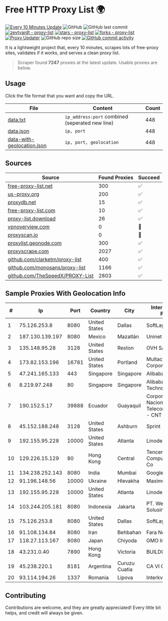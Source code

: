 
# Free HTTP Proxy List 🌍

[![Every 10 Minutes Update](https://github.com/mertguvencli/http-proxy-list/actions/workflows/main.yml/badge.svg?branch=main)](https://github.com/mertguvencli/http-proxy-list/actions/workflows/main.yml)
![GitHub](https://img.shields.io/github/license/mertguvencli/http-proxy-list)
![GitHub last commit](https://img.shields.io/github/last-commit/mertguvencli/http-proxy-list)
[![zevtyardt - proxy-list](https://img.shields.io/static/v1?label=zevtyardt&message=proxy-list&color=blue&logo=github)](https://github.com/zevtyardt/proxy-list "Go to GitHub repo")
[![stars - proxy-list](https://img.shields.io/github/stars/zevtyardt/proxy-list?style=social)](https://github.com/zevtyardt/proxy-list)
[![forks - proxy-list](https://img.shields.io/github/forks/zevtyardt/proxy-list?style=social)](https://github.com/zevtyardt/proxy-list)
[![Proxy Updater](https://github.com/zevtyardt/proxy-list/workflows/Proxy%20Updater/badge.svg)](https://github.com/zevtyardt/proxy-list/actions?query=workflow:"Proxy+Updater")
![GitHub repo size](https://img.shields.io/github/repo-size/zevtyardt/proxy-list)
[![GitHub commit activity](https://img.shields.io/github/commit-activity/m/zevtyardt/proxy-list?logo=commits)](https://github.com/zevtyardt/proxy-list/commits/main)

It is a lightweight project that, every 10 minutes, scrapes lots of free-proxy sites, validates if it works, and serves a clean proxy list.

> Scraper found **7247** proxies at the latest update. Usable proxies are below.

## Usage

Click the file format that you want and copy the URL.

|File|Content|Count|
|----|-------|-----|
|[data.txt](https://raw.githubusercontent.com/mertguvencli/http-proxy-list/main/proxy-list/data.txt)|`ip_address:port` combined (seperated new line)|448|
|[data.json](https://raw.githubusercontent.com/mertguvencli/http-proxy-list/main/proxy-list/data.json)|`ip, port`|448|
|[data-with-geolocation.json](https://raw.githubusercontent.com/mertguvencli/http-proxy-list/main/proxy-list/data-with-geolocation.json)|`ip, port, geolocation`|448|

## Sources

|Source|Found Proxies|Succeed|
|------|-------------|-------|
|[free-proxy-list.net](https://free-proxy-list.net)|300|✅|
|[us-proxy.org](https://www.us-proxy.org)|200|✅|
|[proxydb.net](http://proxydb.net)|15|✅|
|[free-proxy-list.com](https://free-proxy-list.com/?page=&port=&type%5B%5D=http&type%5B%5D=https&up_time=0&search=Search)|10|✅|
|[proxy-list.download](https://www.proxy-list.download/HTTP)|26|✅|
|[vpnoverview.com](https://vpnoverview.com/privacy/anonymous-browsing/free-proxy-servers)|0|🚫|
|[proxyscan.io](https://www.proxyscan.io)|0|🚫|
|[proxylist.geonode.com](https://proxylist.geonode.com/api/proxy-list?limit=300&page=1&sort_by=lastChecked&sort_type=desc&protocols=http,https)|300|✅|
|[proxyscrape.com](https://api.proxyscrape.com/v2/?request=displayproxies&protocol=http&timeout=10000&country=all&ssl=all&anonymity=all)|2027|✅|
|[github.com/clarketm/proxy-list](https://raw.githubusercontent.com/clarketm/proxy-list/master/proxy-list-raw.txt)|400|✅|
|[github.com/monosans/proxy-list](https://raw.githubusercontent.com/monosans/proxy-list/main/proxies/http.txt)|1166|✅|
|[github.com/TheSpeedX/PROXY-List](https://raw.githubusercontent.com/TheSpeedX/PROXY-List/master/http.txt)|2803|✅|


## Sample Proxies With Geolocation Info

|#|Ip|Port|Country|City|Internet Service Provider|
|-|--|----|-------|----|-------------------------|
|1|75.126.253.8|8080|United States|Dallas|SoftLayer|
|2|187.130.139.197|8080|Mexico|Mazatlán|Uninet S.A. de C.V.|
|3|135.148.95.28|3128|United States|Reston|OVH SAS|
|4|173.82.153.196|16781|United States|Portland|Multacom Corporation|
|5|47.241.165.133|443|Singapore|Singapore|Alibaba.com LLC|
|6|8.219.97.248|80|Singapore|Singapore|Alibaba (US) Technology Co., Ltd.|
|7|190.152.5.17|39888|Ecuador|Guayaquil|Corporacion Nacional De Telecomunicaciones - CNT EP|
|8|45.152.188.248|3128|United States|Ashburn|Sprint|
|9|192.155.95.228|10000|United States|Atlanta|Linode, LLC|
|10|129.226.15.129|80|Hong Kong|Central|Tencent Cloud Computing (Beijing) Co|
|11|134.238.252.143|8080|India|Mumbai|Google LLC|
|12|91.196.148.56|10000|Ukraine|Hlevakha|Maximum-Net LLC|
|13|192.155.95.228|10000|United States|Atlanta|Linode, LLC|
|14|103.244.205.181|8080|Indonesia|Jakarta|PT. Web Data Solusindo|
|15|75.126.253.8|8080|United States|Dallas|SoftLayer|
|16|91.108.134.84|8080|Iran|Behbahan|Fara Negar|
|17|118.27.113.167|8080|Japan|Chiyoda|GMO Internet, Inc.|
|18|43.231.0.40|7890|Hong Kong|Victoria|BUILDCLOUD|
|19|45.238.220.1|8181|Argentina|Curuzu Cuatia|CA VI CU SRL|
|20|93.114.194.26|1337|Romania|Lipova|Interkvm Host SRL|



## Contributing

Contributions are welcome, and they are greatly appreciated! Every
little bit helps, and credit will always be given.

